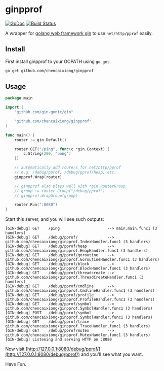 ginpprof
========

[![GoDoc](https://godoc.org/github.com/chencaixiong/ginpprof?status.svg)](https://godoc.org/github.com/chencaixiong/ginpprof)
[![Build
Status](https://travis-ci.org/chencaixiong/ginpprof.svg?branch=master)](https://travis-ci.org/chencaixiong/ginpprof)

A wrapper for [golang web framework gin](https://github.com/gin-gonic/gin) to use `net/http/pprof` easily.

## Install

First install ginpprof to your GOPATH using `go get`:

```sh
go get github.com/chencaixiong/ginpprof
```

## Usage

```go
package main

import (
	"github.com/gin-gonic/gin"

	"github.com/chencaixiong/ginpprof"
)

func main() {
	router := gin.Default()

	router.GET("/ping", func(c *gin.Context) {
		c.String(200, "pong")
	})

	// automatically add routers for net/http/pprof
	// e.g. /debug/pprof, /debug/pprof/heap, etc.
	ginpprof.Wrap(router)

	// ginpprof also plays well with *gin.RouterGroup
	// group := router.Group("/debug/pprof")
	// ginpprof.WrapGroup(group)

	router.Run(":8080")
}
```

Start this server, and you will see such outputs:

```text
[GIN-debug] GET    /ping                     --> main.main.func1 (3 handlers)
[GIN-debug] GET    /debug/pprof/             --> github.com/chencaixiong/ginpprof.IndexHandler.func1 (3 handlers)
[GIN-debug] GET    /debug/pprof/heap         --> github.com/chencaixiong/ginpprof.HeapHandler.func1 (3 handlers)
[GIN-debug] GET    /debug/pprof/goroutine    --> github.com/chencaixiong/ginpprof.GoroutineHandler.func1 (3 handlers)
[GIN-debug] GET    /debug/pprof/block        --> github.com/chencaixiong/ginpprof.BlockHandler.func1 (3 handlers)
[GIN-debug] GET    /debug/pprof/threadcreate --> github.com/chencaixiong/ginpprof.ThreadCreateHandler.func1 (3 handlers)
[GIN-debug] GET    /debug/pprof/cmdline      --> github.com/chencaixiong/ginpprof.CmdlineHandler.func1 (3 handlers)
[GIN-debug] GET    /debug/pprof/profile      --> github.com/chencaixiong/ginpprof.ProfileHandler.func1 (3 handlers)
[GIN-debug] GET    /debug/pprof/symbol       --> github.com/chencaixiong/ginpprof.SymbolHandler.func1 (3 handlers)
[GIN-debug] POST   /debug/pprof/symbol       --> github.com/chencaixiong/ginpprof.SymbolHandler.func1 (3 handlers)
[GIN-debug] GET    /debug/pprof/trace        --> github.com/chencaixiong/ginpprof.TraceHandler.func1 (3 handlers)
[GIN-debug] GET    /debug/pprof/mutex        --> github.com/chencaixiong/ginpprof.MutexHandler.func1 (3 handlers)
[GIN-debug] Listening and serving HTTP on :8080
```

Now visit [http://127.0.0.1:8080/debug/pprof/](http://127.0.0.1:8080/debug/pprof/) and you'll see what you want.

Have Fun.
